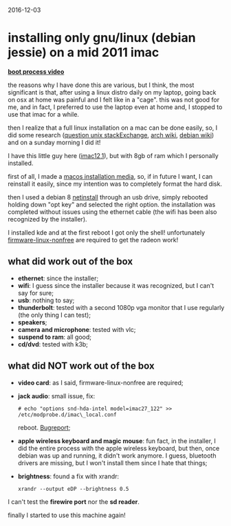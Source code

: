 2016-12-03

# installing only gnu/linux (debian jessie) on a mid 2011 imac

[**boot process video**][1]

the reasons why I have done this are various, but I think, the most significant
is that, after using a linux distro daily on my laptop, going back on osx at
home was painful and I felt like in a "cage". this was not good for me, and in
fact, I preferred to use the laptop even at home and, I stopped to use that imac
for a while.

then I realize that a full linux installation on a mac can be done easily, so, I
did some research ([question unix stackExchange][2], [arch wiki][3], [debian
wiki][4]) and on a sunday morning I did it!

I have this little guy here ([imac12,1][5]), but with 8gb of ram which I
personally installed.

first of all, I made a [macos installation media][6], so, if in future I want, I
can reinstall it easily, since my intention was to completely format the hard
disk.

then I used a debian 8 [netinstall][7] through an usb drive, simply rebooted
holding down "opt key" and selected the right option. the installation was
completed without issues using the ethernet cable (the wifi has been also
recognized by the installer).

I installed kde and at the first reboot I got only the shell! unfortunately
[firmware-linux-nonfree][8] are required to get the radeon work!

## what did work out of the box

- **ethernet**: since the installer;
- **wifi**: I guess since the installer because it was recognized, but I can't
  say for sure;
- **usb**: nothing to say;
- **thunderbolt**: tested with a second 1080p vga monitor that I use regularly
  (the only thing I can test);
- **speakers**;
- **camera and microphone**: tested with vlc;
- **suspend to ram**: all good;
- **cd/dvd**: tested with k3b;

## what did NOT work out of the box

- **video card**: as I said, firmware-linux-nonfree are required;
- **jack audio**: small issue, fix:

      # echo "options snd-hda-intel model=imac27_122" >> /etc/modprobe.d/imac\_local.conf

  reboot. [Bugreport][9];
- **apple wireless keyboard and magic mouse**: fun fact, in the installer, I
  did the entire process with the apple wireless keyboard, but then, once
  debian was up and running, it didn't work anymore. I guess, bluetooth
  drivers are missing, but I won't install them since I hate that things;
- **brightness**: found a fix with xrandr:

      xrandr --output eDP --brightness 0.5

I can't test the **firewire port** nor the **sd reader**.

finally I started to use this machine again!

[1]: https://www.youtube.com/watch?v=TPbx6QH_p0s
[2]: https://unix.stackexchange.com/questions/320107/installing-only-linux-on-a-mac-and-in-case-go-back-to-macos
[3]: https://wiki.archlinux.org/index.php/IMac_Aluminum
[4]: https://wiki.debian.org/iMacIntel
[5]: https://support.apple.com/kb/sp623?locale=en_US
[6]: https://support.apple.com/en-us/HT201372
[7]: https://www.debian.org/CD/netinst/
[8]: https://packages.debian.org/stable/firmware-linux-nonfree
[9]: https://bugs.debian.org/cgi-bin/bugreport.cgi?bug=743936
